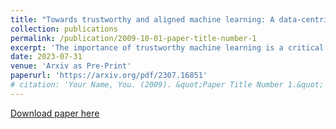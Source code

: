 ```yaml
---
title: "Towards trustworthy and aligned machine learning: A data-centric survey with causality perspectives"
collection: publications
permalink: /publication/2009-10-01-paper-title-number-1
excerpt: 'The importance of trustworthy machine learning is a critical topic, covering robustness, security, interpretability, and fairness. Over the last decade, various methods have emerged to address these challenges. This survey systematically reviews advancements from a data centric perspective, emphasizing the limitations of traditional empirical risk minimization (ERM) in handling data related challenges. Interestingly, despite developing independently, these methods across trustworthy machine learning converge, with Pearl causality hierarchy providing a unifying framework. The survey presents a unified language and mathematical vocabulary, connecting methods in robustness, adversarial robustness, interpretability, and fairness. This approach fosters a cohesive understanding of the field. The survey also explores the trustworthiness of large pretrained models, connecting techniques like fine tuning, parameter efficient fine tuning, prompting, and reinforcement learning with human feedback to standard ERM. This connection extends the principled understanding of trustworthy methods to these models, laying the groundwork for future approaches. The survey reviews existing methods and concludes with a summary of applications and potential future aspects. For more information, please visit http://trustai.one.'
date: 2023-07-31
venue: 'Arxiv as Pre-Print'
paperurl: 'https://arxiv.org/pdf/2307.16851'
# citation: 'Your Name, You. (2009). &quot;Paper Title Number 1.&quot; <i>Journal 1</i>. 1(1).'
---
```

<!-- This paper is about the number 1. The number 2 is left for future work. -->

[Download paper here](https://arxiv.org/pdf/2307.16851)

<!-- Recommended citation: Your Name, You. (2009). "Paper Title Number 1." <i>Journal 1</i>. 1(1). -->
